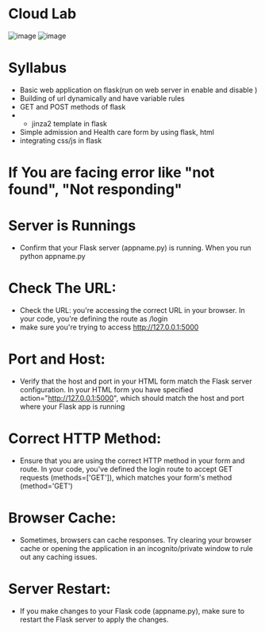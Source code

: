 # Cloud Lab

![image](https://github.com/baiju012/Cloud_1/assets/111991510/d845d04b-7252-4818-9484-9e29bfb3f369)
![image](https://github.com/baiju012/Cloud_Lab/assets/111991510/1e6cd8e4-93c7-452a-9c5b-c701f46e97e1)


# Syllabus
* Basic web application on flask(run on web server in enable and disable )
* Building of url dynamically and have variable rules
* GET and POST methods of flask
* * jinza2 template in flask
* Simple admission and Health care form by using flask, html
* integrating css/js in flask



# If You are facing error like "not found", "Not responding" 

# Server is Runnings
* Confirm that your Flask server (appname.py) is running. When you run python appname.py
# Check The URL:
* Check the URL:  you're accessing the correct URL in your browser. In your code, you're defining the route as /login
* make sure you're trying to access http://127.0.0.1:5000

 # Port and Host:
 * Verify that the host and port in your HTML form match the Flask server configuration. In your HTML form
you have specified action="http://127.0.0.1:5000", which should match the host and port where your Flask app is running

# Correct HTTP Method: 
* Ensure that you are using the correct HTTP method in your form and route. In your code, you've defined the login route to accept GET requests  (methods=['GET']), which matches your form's method (method='GET')

# Browser Cache:
* Sometimes, browsers can cache responses. Try clearing your browser cache or opening the application in an incognito/private window to rule out any caching issues.

# Server Restart:
  * If you make changes to your Flask code (appname.py), make sure to restart the Flask server to apply the changes.
